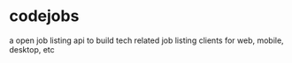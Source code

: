 # codejobs
a open job listing api to build tech related job listing clients for web, mobile, desktop, etc
